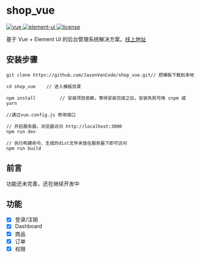 # shop_vue

<a href="https://github.com/vuejs/vue">
    <img src="https://img.shields.io/badge/vue-2.6.10-brightgreen.svg" alt="vue">
  </a>
  <a href="https://github.com/ElemeFE/element">
    <img src="https://img.shields.io/badge/element--ui-2.8.2-brightgreen.svg" alt="element-ui">
  </a>
  <a href="https://github.com/lin-xin/vue-manage-system/blob/master/LICENSE">
    <img src="https://img.shields.io/github/license/mashape/apistatus.svg" alt="license">
  </a>

基于 Vue + Element UI 的后台管理系统解决方案。[线上地址](http://43.142.157.162:81/#/login)


## 安装步骤

```
git clone https://github.com/JasonVanCode/shop_vue.git// 把模板下载到本地

cd shop_vue    // 进入模板目录

npm install         // 安装项目依赖，等待安装完成之后，安装失败可用 cnpm 或 yarn

//通过vue.config.js 修改端口

// 开启服务器，浏览器访问 http://localhost:3000
npm run dev

// 执行构建命令，生成的dist文件夹放在服务器下即可访问
npm run build

```
## 前言

功能还未完善，还在继续开发中

## 功能

-   [x] 登录/注销
-   [x] Dashboard
-   [x] 商品
-   [x] 订单
-   [x] 权限
